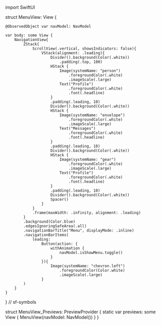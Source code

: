 import SwiftUI

struct MenuView: View {
    
    @ObservedObject var navModel: NavModel
    
    var body: some View {
        NavigationView{
            ZStack{
                ScrollView(.vertical, showsIndicators: false){
                    VStack(alignment: .leading){
                        Divider().background(Color(.white))
                            .padding(.top, 100)
                        HStack {
                            Image(systemName: "person")
                                .foregroundColor(.white)
                                .imageScale(.large)
                            Text("Profile")
                                .foregroundColor(.white)
                                .font(.headline)
                        }
                        .padding(.leading, 10)
                        Divider().background(Color(.white))
                        HStack {
                            Image(systemName: "envelope")
                                .foregroundColor(.white)
                                .imageScale(.large)
                            Text("Messages")
                                .foregroundColor(.white)
                                .font(.headline)
                        }
                        .padding(.leading, 10)
                        Divider().background(Color(.white))
                        HStack {
                            Image(systemName: "gear")
                                .foregroundColor(.white)
                                .imageScale(.large)
                            Text("Profile")
                                .foregroundColor(.white)
                                .font(.headline)
                        }
                        .padding(.leading, 10)
                        Divider().background(Color(.white))
                        Spacer()
                    }
                }
                .frame(maxWidth: .infinity, alignment: .leading)
            }
            .background(Color.blue)
            .edgesIgnoringSafeArea(.all)
            .navigationBarTitle("Menu", displayMode: .inline)
            .navigationBarItems(
                leading:
                    Button(action: {
                        withAnimation {
                            navModel.isShowMenu.toggle()
                        }
                    }){
                        Image(systemName: "chevron.left")
                            .foregroundColor(Color.white)
                            .imageScale(.large)
                    }
            )
        }
    }
}
// sf-symbols

struct MenuView_Previews: PreviewProvider {
    static var previews: some View {
        MenuView(navModel: NavModel())
    }
}

